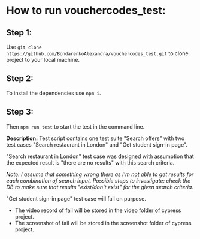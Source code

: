 # How to run vouchercodes_test: 

## Step 1: 
Use `git clone https://github.com/BondarenkoAlexandra/vouchercodes_test.git` to clone project to your local machine.

## Step 2:
To install the dependencies use `npm i`.

## Step 3: 
Then `npm run test` to start the test in the command line.


**Description:**
Test script contains one test suite "Search offers" with two test cases "Search restaurant in London" and "Get student sign-in page".

"Search restaurant in London" test case was designed with assumption that the expected result is "there are no results" with this search criteria.

*Note: I assume that something wrong there as I'm not able to get results for each combination of search input. Possible steps to investigate: check the DB to make sure that results "exist/don't exist" for the given search criteria.*

"Get student sign-in page" test case will fail on purpose. 
+ The video record of fail will be stored in the video folder of cypress project.
+ The screenshot of fail will be stored in the screenshot folder of cypress project.
